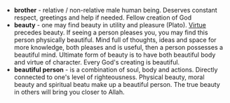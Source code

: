 <ul>
  <li><strong>brother</strong> - relative / non-relative male human being. Deserves constant respect, greetings and help if needed. Fellow creation of God</li>
  <li><strong>beauty</strong> - one may find beauty in utility and pleasure (Plato). <a href="https://github.com/shukkkur/myself/tree/main/dictionary/V">Virtue</a> precedes beauty. If seeing a person pleases you, you may find this person physically beautiful. Mind full of thoughts, ideas and space for more knowledge, both pleases and is useful, then a person possesses a beautiful mind. Ultimate form of beauty is to have both beautiful body and virtue of character. Every God's creating is beautiful.</li>
  <li><strong>beautiful person</strong> - is a combination of soul, body and actions. Directly connected to one's level of righteousness. Physical beauty, moral beauty and spiritual beatu make up a beautiful person. The true beauty in others will bring you closer to Allah.</li>
</ul>
